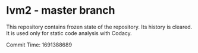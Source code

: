 # lvm2 - master branch

This repository contains frozen state of the repository.
Its history is cleared. It is used only for static code
analysis with Codacy.

Commit Time: 1691388689
